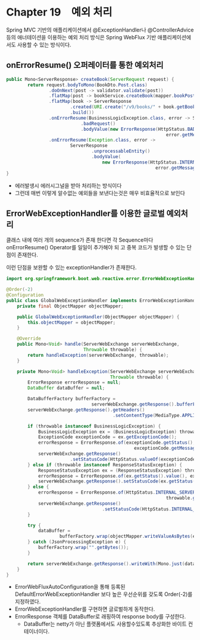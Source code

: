 # Chapter 19 예외 처리

Spring MVC 기반의 애플리케이션에서 @ExceptionHandler나 @ControllerAdvice 등의 애너테이션을 이용하는 예외 처리 방식은 Spring WebFlux 기반 애플리케이션에서도 사용할 수 있는 방식이다.



## onErrorResume() 오퍼레이터를 통한 예외처리

```java
public Mono<ServerResponse> createBook(ServerRequest request) {
        return request.bodyToMono(BookDto.Post.class)
                .doOnNext(post -> validator.validate(post))
                .flatMap(post -> bookService.createBook(mapper.bookPostToBook(post)))
                .flatMap(book -> ServerResponse
                        .created(URI.create("/v9/books/" + book.getBookId()))
                        .build())
                .onErrorResume(BusinessLogicException.class, error -> ServerResponse
                            .badRequest()
                            .bodyValue(new ErrorResponse(HttpStatus.BAD_REQUEST,
                                                            error.getMessage())))
                .onErrorResume(Exception.class, error ->
                        ServerResponse
                                .unprocessableEntity()
                                .bodyValue(
                                    new ErrorResponse(HttpStatus.INTERNAL_SERVER_ERROR,
                                                        error.getMessage())));
}
```

* 에러발생시 에러시그널을 받아 처리하는 방식이다
* 그런데 매번 이렇게 알수없는 예외들을 보낸다는것은 매우 비효율적으로 보인다

## ErrorWebExceptionHandler를 이용한 글로벌 예외처리

클래스 내에 여러 개의 sequence가 존재 한다면 각 Sequence마다 onErrorResume() Operator를 일일이 추가해야 되 고 중복 코드가 발생할 수 있는 단점이 존재한다.

이런 단점을 보완할 수 있는 exceptionHandler가 존재한다.

```java
import org.springframework.boot.web.reactive.error.ErrorWebExceptionHandler;

@Order(-2)
@Configuration
public class GlobalWebExceptionHandler implements ErrorWebExceptionHandler {
    private final ObjectMapper objectMapper;

    public GlobalWebExceptionHandler(ObjectMapper objectMapper) {
        this.objectMapper = objectMapper;
    }

    @Override
    public Mono<Void> handle(ServerWebExchange serverWebExchange,
                             Throwable throwable) {
        return handleException(serverWebExchange, throwable);
    }

    private Mono<Void> handleException(ServerWebExchange serverWebExchange,
                                       Throwable throwable) {
        ErrorResponse errorResponse = null;
        DataBuffer dataBuffer = null;

        DataBufferFactory bufferFactory =
                                serverWebExchange.getResponse().bufferFactory();
        serverWebExchange.getResponse().getHeaders()
                                        .setContentType(MediaType.APPLICATION_JSON);

        if (throwable instanceof BusinessLogicException) {
            BusinessLogicException ex = (BusinessLogicException) throwable;
            ExceptionCode exceptionCode = ex.getExceptionCode();
            errorResponse = ErrorResponse.of(exceptionCode.getStatus(),
                                                exceptionCode.getMessage());
            serverWebExchange.getResponse()
                        .setStatusCode(HttpStatus.valueOf(exceptionCode.getStatus()));
        } else if (throwable instanceof ResponseStatusException) {
            ResponseStatusException ex = (ResponseStatusException) throwable;
            errorResponse = ErrorResponse.of(ex.getStatus().value(), ex.getMessage());
            serverWebExchange.getResponse().setStatusCode(ex.getStatus());
        } else {
            errorResponse = ErrorResponse.of(HttpStatus.INTERNAL_SERVER_ERROR.value(),
                                                            throwable.getMessage());
            serverWebExchange.getResponse()
                                    .setStatusCode(HttpStatus.INTERNAL_SERVER_ERROR);
        }

        try {
            dataBuffer =
                    bufferFactory.wrap(objectMapper.writeValueAsBytes(errorResponse));
        } catch (JsonProcessingException e) {
            bufferFactory.wrap("".getBytes());
        }

        return serverWebExchange.getResponse().writeWith(Mono.just(dataBuffer));
    }
}
```

* ErrorWebFluxAutoConfiguration을 통해 등록된 DefaultErrorWebExceptionHandler 보다 높은 우선순위를 갖도록 Order(-2)를 지정하였다. 
* ErrorWebExceptionHandler를 구현하면 글로벌하게 동작한다. 
* ErrorResponse 객체를 DataBuffer로 래핑하여 response body를 구성한다. 
  * DataBuffer는 netty가 아닌 플랫폼에서도 사용할수있도록 추상화한 바이트 컨테이너이다.